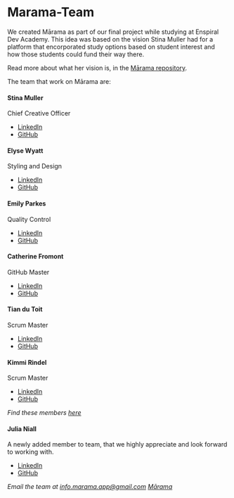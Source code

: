 # Marama-Team
We created Mārama as part of our final project while studying at Enspiral Dev Academy. This idea was based on the vision Stina Muller had for a platform that encorporated study options based on student interest and how those students could fund their way there. 

Read more about what her vision is, in the [Mārama repository](https://github.com/Marama-App/marama).


The team that work on Mārama are:

#### Stina Muller 
Chief Creative Officer
- [LinkedIn](https://github.com/stina-muller)
- [GitHub](https://github.com/stina-muller)


#### Elyse Wyatt
 Styling and Design
- [LinkedIn](https://www.linkedin.com/in/elysewyatt/)
- [GitHub](https://github.com/ElyseWyatt)

#### Emily Parkes
Quality Control
- [LinkedIn](https://www.linkedin.com/in/emilyparkes/)
- [GitHub](https://github.com/emilyparkes)

#### Catherine Fromont 
GitHub Master
- [LinkedIn](https://www.linkedin.com/in/catherine-fromont-03199a158/)
- [GitHub](https://github.com/catherinefromont)

#### Tian du Toit 
Scrum Master
- [LinkedIn](https://www.linkedin.com/in/tian-du-toit-15785615a/)
- [GitHub](https://github.com/tian-dutoit)

#### Kimmi Rindel
Scrum Master
- [LinkedIn](https://www.linkedin.com/in/kimmi-rindel-59437515b/)
- [GitHub](https://github.com/rkimmi)


*Find these members [here](http://www.marama.org.nz/about)*


#### Julia Niall
A newly added member to team, that we highly appreciate and look forward to working with.
- [LinkedIn](https://www.linkedin.com/in/julia-niall/)
- [GitHub](https://github.com/julia-mareike)

*Email the team at info.marama.app@gmail.com*
*[Mārama](http://marama.org.nz)*
